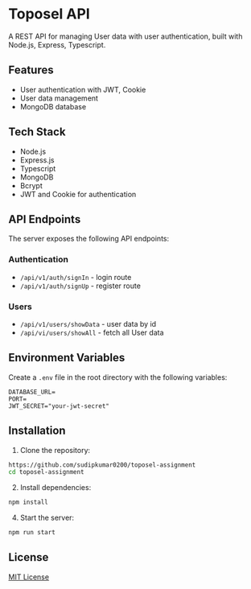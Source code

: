 # Toposel API

A REST API for managing User data with user authentication, built with Node.js, Express, Typescript.

## Features

- User authentication with JWT, Cookie
- User data management
- MongoDB database

## Tech Stack

- Node.js
- Express.js
- Typescript
- MongoDB
- Bcrypt
- JWT and Cookie for authentication

## API Endpoints

The server exposes the following API endpoints:

### Authentication

- `/api/v1/auth/signIn` - login route
- `/api/v1/auth/signUp` - register route

### Users

- `/api/v1/users/showData` - user data by id
- `/api/vi/users/showAll` - fetch all User data

## Environment Variables

Create a `.env` file in the root directory with the following variables:

```env
DATABASE_URL=
PORT=
JWT_SECRET="your-jwt-secret"
```

## Installation

1. Clone the repository:

```bash
https://github.com/sudipkumar0200/toposel-assignment
cd toposel-assignment
```

2. Install dependencies:

```bash
npm install
```

4. Start the server:

```bash
npm run start
```

## License

[MIT License](LICENSE)
